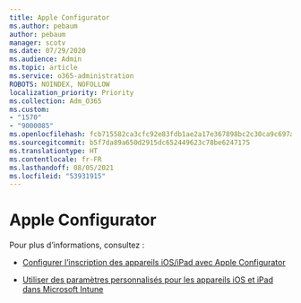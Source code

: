 ```yaml
---
title: Apple Configurator
ms.author: pebaum
author: pebaum
manager: scotv
ms.date: 07/29/2020
ms.audience: Admin
ms.topic: article
ms.service: o365-administration
ROBOTS: NOINDEX, NOFOLLOW
localization_priority: Priority
ms.collection: Adm_O365
ms.custom:
- "1570"
- "9000085"
ms.openlocfilehash: fcb715582ca3cfc92e83fdb1ae2a17e367898bc2c30ca9c697a5186444a7fa0b
ms.sourcegitcommit: b5f7da89a650d2915dc652449623c78be6247175
ms.translationtype: HT
ms.contentlocale: fr-FR
ms.lasthandoff: 08/05/2021
ms.locfileid: "53931915"
---
```

# <a name="apple-configurator"></a>Apple Configurator

Pour plus d’informations, consultez : 

- [Configurer l’inscription des appareils iOS/iPad avec Apple Configurator](https://docs.microsoft.com/intune/apple-configurator-enroll-ios)

- [Utiliser des paramètres personnalisés pour les appareils iOS et iPad dans Microsoft Intune](https://docs.microsoft.com/intune/custom-settings-ios)